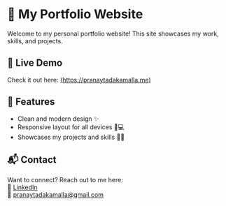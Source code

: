 # 🌟 My Portfolio Website  

Welcome to my personal portfolio website! This site showcases my work, skills, and projects.  

## 🚀 Live Demo  
Check it out here: [(https://pranaytadakamalla.me)](#)  

## 📌 Features  
- Clean and modern design ✨  
- Responsive layout for all devices 📱💻  
- Showcases my projects and skills 🎨💡  

## 📬 Contact  
Want to connect? Reach out to me here:  
🔗 [LinkedIn](https://www.linkedin.com/in/sai-pranay-tadakamalla-7570bb1a6/)  
📧 pranaytadakamalla@gmail.com  
